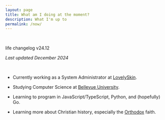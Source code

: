 ```yaml
---
layout: page
title: What am I doing at the moment?
description: What I'm up to
permalink: /now/
---
```


<br/>

life changelog v24.12


*Last updated December 2024*

<br/>

- Currently working as a System Administrator at [LovelySkin](https://lovelyskin.com/).

- Studying Computer Science at [Bellevue University](https://bellevue.edu/).

- Learning to program in JavaScript/TypeScript, Python, and (hopefully) Go.

- Learning more about Christian history, especially the [Orthodox](https://www.goarch.org/introduction) faith.